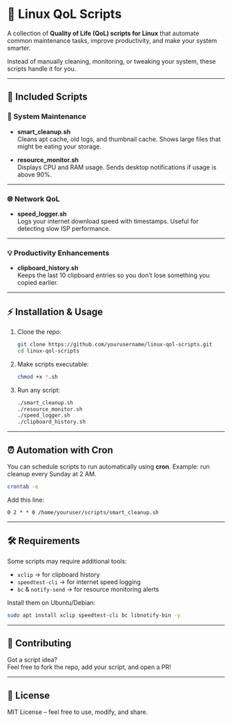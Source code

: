 # 🐧 Linux QoL Scripts

A collection of **Quality of Life (QoL) scripts for Linux** that automate common maintenance tasks, improve productivity, and make your system smarter.  

Instead of manually cleaning, monitoring, or tweaking your system, these scripts handle it for you.  

---

## 📜 Included Scripts

### 🔧 System Maintenance
- **smart_cleanup.sh**  
  Cleans apt cache, old logs, and thumbnail cache. Shows large files that might be eating your storage.  

- **resource_monitor.sh**  
  Displays CPU and RAM usage. Sends desktop notifications if usage is above 90%.  

---

### 🌐 Network QoL
- **speed_logger.sh**  
  Logs your internet download speed with timestamps. Useful for detecting slow ISP performance.  

---

### 💡 Productivity Enhancements
- **clipboard_history.sh**  
  Keeps the last 10 clipboard entries so you don’t lose something you copied earlier.  

---

## ⚡ Installation & Usage

1. Clone the repo:
   ```bash
   git clone https://github.com/yourusername/linux-qol-scripts.git
   cd linux-qol-scripts
   ```

2. Make scripts executable:
   ```bash
   chmod +x *.sh
   ```

3. Run any script:
   ```bash
   ./smart_cleanup.sh
   ./resource_monitor.sh
   ./speed_logger.sh
   ./clipboard_history.sh
   ```

---

## ⏰ Automation with Cron

You can schedule scripts to run automatically using **cron**. Example: run cleanup every Sunday at 2 AM.

```bash
crontab -e
```

Add this line:
```
0 2 * * 0 /home/youruser/scripts/smart_cleanup.sh
```

---

## 🛠 Requirements

Some scripts may require additional tools:
- `xclip` → for clipboard history  
- `speedtest-cli` → for internet speed logging  
- `bc` & `notify-send` → for resource monitoring alerts  

Install them on Ubuntu/Debian:
```bash
sudo apt install xclip speedtest-cli bc libnotify-bin -y
```

---

## 🤝 Contributing

Got a script idea?  
Feel free to fork the repo, add your script, and open a PR!  

---

## 📜 License

MIT License – feel free to use, modify, and share.  
